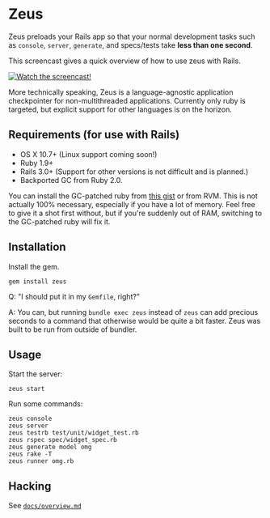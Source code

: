 # Zeus

Zeus preloads your Rails app so that your normal development tasks such as `console`, `server`, `generate`, and specs/tests take **less than one second**.

This screencast gives a quick overview of how to use zeus with Rails.

[![Watch the screencast!](http://s3.amazonaws.com/burkelibbey/vimeo-zeus.png)](http://vimeo.com/burkelibbey/zeus)

More technically speaking, Zeus is a language-agnostic application checkpointer for non-multithreaded applications. Currently only ruby is targeted, but explicit support for other languages is on the horizon.

## Requirements (for use with Rails)

* OS X 10.7+ (Linux support coming soon!)
* Ruby 1.9+
* Rails 3.0+ (Support for other versions is not difficult and is planned.)
* Backported GC from Ruby 2.0.

You can install the GC-patched ruby from [this gist](https://gist.github.com/1688857) or from RVM.  This is not actually 100% necessary, especially if you have a lot of memory. Feel free to give it a shot first without, but if you're suddenly out of RAM, switching to the GC-patched ruby will fix it.

## Installation

Install the gem.

    gem install zeus

Q: "I should put it in my `Gemfile`, right?"

A: You can, but running `bundle exec zeus` instead of `zeus` can add precious seconds to a command that otherwise would be quite a bit faster. Zeus was built to be run from outside of bundler.

## Usage

Start the server:

    zeus start

Run some commands:

    zeus console
    zeus server
    zeus testrb test/unit/widget_test.rb
    zeus rspec spec/widget_spec.rb
    zeus generate model omg
    zeus rake -T
    zeus runner omg.rb

## Hacking

See [`docs/overview.md`](/burke/zeus/docs/overview.md)
